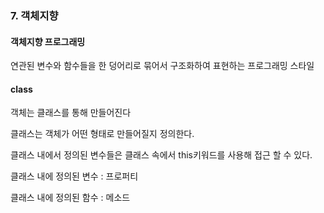 ### 7. 객체지향

#### 객체지향 프로그래밍

연관된 변수와 함수들을 한 덩어리로 묶어서 구조화하여 표현하는 프로그래밍 스타일



#### class

객체는 클래스를 통해 만들어진다

클래스는 객체가 어떤 형태로 만들어질지 정의한다.



클래스 내에서 정의된 변수들은 클래스 속에서 this키워드를 사용해 접근 할 수 있다.

클래스 내에 정의된 변수 : 프로퍼티

클래스 내에 정의된 함수 : 메소드

